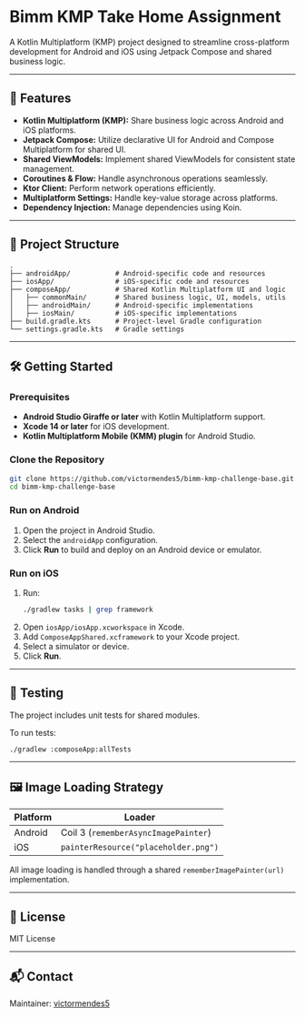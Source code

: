 # Bimm KMP Take Home Assignment

A Kotlin Multiplatform (KMP) project designed to streamline cross-platform development for Android and iOS using Jetpack Compose and shared business logic.

---

## 🚀 Features

- **Kotlin Multiplatform (KMP):** Share business logic across Android and iOS platforms.
- **Jetpack Compose:** Utilize declarative UI for Android and Compose Multiplatform for shared UI.
- **Shared ViewModels:** Implement shared ViewModels for consistent state management.
- **Coroutines & Flow:** Handle asynchronous operations seamlessly.
- **Ktor Client:** Perform network operations efficiently.
- **Multiplatform Settings:** Handle key-value storage across platforms.
- **Dependency Injection:** Manage dependencies using Koin.

---

## 📁 Project Structure

```
.
├── androidApp/           # Android-specific code and resources
├── iosApp/               # iOS-specific code and resources
├── composeApp/           # Shared Kotlin Multiplatform UI and logic
│   ├── commonMain/       # Shared business logic, UI, models, utils
│   ├── androidMain/      # Android-specific implementations
│   ├── iosMain/          # iOS-specific implementations
├── build.gradle.kts      # Project-level Gradle configuration
└── settings.gradle.kts   # Gradle settings
```

---

## 🛠️ Getting Started

### Prerequisites

- **Android Studio Giraffe or later** with Kotlin Multiplatform support.
- **Xcode 14 or later** for iOS development.
- **Kotlin Multiplatform Mobile (KMM) plugin** for Android Studio.

### Clone the Repository

```bash
git clone https://github.com/victormendes5/bimm-kmp-challenge-base.git
cd bimm-kmp-challenge-base
```

### Run on Android

1. Open the project in Android Studio.
2. Select the `androidApp` configuration.
3. Click **Run** to build and deploy on an Android device or emulator.

### Run on iOS

1. Run:
   ```bash
   ./gradlew tasks | grep framework
   ```
2. Open `iosApp/iosApp.xcworkspace` in Xcode.
3. Add `ComposeAppShared.xcframework` to your Xcode project.
4. Select a simulator or device.
5. Click **Run**.

---

## 🧪 Testing

The project includes unit tests for shared modules.

To run tests:

```bash
./gradlew :composeApp:allTests
```

---

## 🖼 Image Loading Strategy

| Platform | Loader                                |
|----------|----------------------------------------|
| Android  | Coil 3 (`rememberAsyncImagePainter`)   |
| iOS      | `painterResource("placeholder.png")`   |

All image loading is handled through a shared `rememberImagePainter(url)` implementation.

---

## 📄 License

MIT License

---

## 📬 Contact

Maintainer: [victormendes5](https://github.com/victormendes5)
